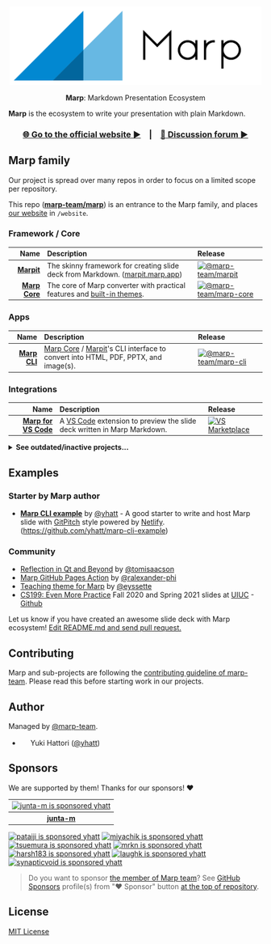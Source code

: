<div align="center">
  <p>
    <a href="https://marp.app/"><img src="marp.png" alt="Marp" width="500" /></a>
  </p>
  <p>
    <strong>Marp</strong>: Markdown Presentation Ecosystem
  </p>
</div>

**Marp** is the ecosystem to write your presentation with plain Markdown.

<div align="center">

### [🌐 Go to the official website ▶︎](https://marp.app)&emsp;|&emsp;[💬 Discussion forum ▶︎](https://github.com/marp-team/marp/discussions)

</div>

## Marp family

Our project is spread over many repos in order to focus on a limited scope per repository.

This repo (**[marp-team/marp][marp]**) is an entrance to the Marp family, and places [our website](https://marp.app/) in `/website`.

### Framework / Core

|                       Name | Description                                                                                 | Release                                                   |
| -------------------------: | :------------------------------------------------------------------------------------------ | :-------------------------------------------------------- |
|               **[Marpit]** | The skinny framework for creating slide deck from Markdown. ([marpit.marp.app])             | [![@marp-team/marpit][badge-marpit]][marpit-npm]          |
| **[Marp Core][marp-core]** | The core of Marp converter with practical features and [built-in themes][marp-core-themes]. | [![@marp-team/marp-core][badge-marp-core]][marp-core-npm] |

### Apps

|                     Name | Description                                                                                      | Release                                                |
| -----------------------: | :----------------------------------------------------------------------------------------------- | :----------------------------------------------------- |
| **[Marp CLI][marp-cli]** | [Marp Core][marp-core] / [Marpit]'s CLI interface to convert into HTML, PDF, PPTX, and image(s). | [![@marp-team/marp-cli][badge-marp-cli]][marp-cli-npm] |

### Integrations

|                                Name | Description                                                                       | Release                                                     |
| ----------------------------------: | :-------------------------------------------------------------------------------- | :---------------------------------------------------------- |
| **[Marp for VS Code][marp-vscode]** | A [VS Code][vscode] extension to preview the slide deck written in Marp Markdown. | [![VS Marketplace][badge-marp-vscode]][marp-vscode-release] |

<details>
<summary><b>See outdated/inactive projects...</b></summary><br />

|                     Name | Description                                                      | Release                                                      |
| -----------------------: | :--------------------------------------------------------------- | :----------------------------------------------------------- |
|     [Marp Web][marp-web] | The Web interface of Marp based on [PWA] and [Preact] framework. | [![tech demo][badge-marp-web]][marp-web-site]                |
| [Marp React][marp-react] | Marp renderer component for [React].                             | [![@marp-team/marp-react][badge-marp-react]][marp-react-npm] |
|     [Marp Vue][marp-vue] | Marp renderer component for [Vue].                               | [![@marp-team/marp-vue][badge-marp-vue]][marp-vue-npm]       |

And there is a gravesite of classic Marp app in https://github.com/yhatt/marp. :ghost:

[marp-web]: https://github.com/marp-team/marp-web
[marp-react]: https://github.com/marp-team/marp-react
[marp-vue]: https://github.com/marp-team/marp-vue
[pwa]: https://en.wikipedia.org/wiki/Progressive_Web_Apps
[preact]: https://preactjs.com/
[react]: https://reactjs.org/
[vue]: https://vuejs.org/
[marp-web-site]: https://web.marp.app/
[marp-react-npm]: https://www.npmjs.com/package/@marp-team/marp-react
[marp-vue-npm]: https://www.npmjs.com/package/@marp-team/marp-vue
[badge-marp-web]: https://img.shields.io/badge/%E2%80%8B-tech%20demo-%230288d1.svg?style=flat-square&logo=data:image/png;base64,iVBORw0KGgoAAAANSUhEUgAAAA4AAAAOCAYAAAAfSC3RAAAAUUlEQVQokWNgGD6AqePif3Sx9B2PMcQwNKFrTN/x+D9ejTBNyBphmnBqRNYE04isCatGdE1MHRf/o2vC0IhNE1PaXPwacWnCqxGfJoI2Dn4AAN0ZrMM1VUFvAAAAAElFTkSuQmCC
[badge-marp-react]: https://img.shields.io/npm/v/@marp-team/marp-react.svg?style=flat-square&logo=npm
[badge-marp-vue]: https://img.shields.io/npm/v/@marp-team/marp-vue.svg?style=flat-square&logo=npm

</details>

[yhatt/marp]: https://github.com/yhatt/marp
[marp]: https://github.com/marp-team/marp
[marpit]: https://github.com/marp-team/marpit
[marp-core]: https://github.com/marp-team/marp-core
[marp-core-themes]: https://github.com/marp-team/marp-core/tree/main/themes
[marp-cli]: https://github.com/marp-team/marp-cli
[marp-vscode]: https://github.com/marp-team/marp-vscode
[vscode]: https://code.visualstudio.com/
[marpit.marp.app]: https://marpit.marp.app/
[marpit-npm]: https://www.npmjs.com/package/@marp-team/marpit
[marp-core-npm]: https://www.npmjs.com/package/@marp-team/marp-core
[marp-cli-npm]: https://www.npmjs.com/package/@marp-team/marp-cli
[marp-vscode-release]: https://marketplace.visualstudio.com/items?itemName=marp-team.marp-vscode
[badge-marpit]: https://img.shields.io/npm/v/@marp-team/marpit.svg?style=flat-square&logo=npm
[badge-marp-core]: https://img.shields.io/npm/v/@marp-team/marp-core.svg?style=flat-square&logo=npm
[badge-marp-cli]: https://img.shields.io/npm/v/@marp-team/marp-cli.svg?style=flat-square&logo=npm
[badge-marp-vscode]: https://img.shields.io/visual-studio-marketplace/v/marp-team.marp-vscode.svg?style=flat-square&logo=visual-studio-code&label=Marketplace

## Examples

### Starter by Marp author

- **[Marp CLI example](https://yhatt-marp-cli-example.netlify.com/)** by [@yhatt](https://github.com/yhatt) - A good starter to write and host Marp slide with [GitPitch](https://gitpitch.com/) style powered by [Netlify](https://www.netlify.com/). (https://github.com/yhatt/marp-cli-example)

### Community

- [Reflection in Qt and Beyond](https://github.com/tomisaacson/reflection-in-Qt) by [@tomisaacson](https://github.com/tomisaacson)
- [Marp GitHub Pages Action](https://alexsci.com/test-marp-action) by [@ralexander-phi](https://github.com/ralexander-phi)
- [Teaching theme for Marp](https://github.com/eyssette/teaching-theme-for-marp) by [@eyssette](https://github.com/eyssette)
- [CS199: Even More Practice](https://cs199emp.netlify.app/) Fall 2020 and Spring 2021 slides at [UIUC](https://cs.illinois.edu/) - [Github](https://github.com/harsh183/emp-125/)

<!-- - [Title](https://example.com/) by [@username](https://github.com/username) -->

Let us know if you have created an awesome slide deck with Marp ecosystem! [Edit README.md and send pull request.](https://github.com/marp-team/marp/edit/main/README.md)

## Contributing

Marp and sub-projects are following the [contributing guideline of marp-team][contributing]. Please read this before starting work in our projects.

[contributing]: https://github.com/marp-team/.github/blob/master/CONTRIBUTING.md

## Author

Managed by [@marp-team](https://github.com/marp-team).

- <img src="https://github.com/yhatt.png" width="16" height="16"/> Yuki Hattori ([@yhatt](https://github.com/yhatt))

## Sponsors

We are supported by them! Thanks for our sponsors! :heart:

<!-- Name and icons (Top-tier sponsors) -->
<table>
  <tr align="center">
    <td>
      <a href="https://github.com/junta-m"><img src="https://github.com/junta-m.png" width="64" height="64" alt="junta-m is sponsored yhatt" valign="middle"/></a>
    </td>
  </tr>
  <tr>
    <th><a href="https://github.com/junta-m">junta-m</a></th>
  </tr>
</table>

<!-- Small icons (Mid-tier sponsors) -->
<p>
  <a href="https://github.com/pataiji"><img src="https://github.com/pataiji.png" width="32" height="32" alt="pataiji is sponsored yhatt" /></a>
  <a href="https://github.com/miyachik"><img src="https://github.com/miyachik.png" width="32" height="32" alt="miyachik is sponsored yhatt" /></a>
  <a href="https://github.com/tsuemura"><img src="https://github.com/tsuemura.png" width="32" height="32" alt="tsuemura is sponsored yhatt" /></a>
  <a href="https://github.com/mrkn"><img src="https://github.com/mrkn.png" width="32" height="32" alt="mrkn is sponsored yhatt" /></a>
  <a href="https://github.com/harsh183"><img src="https://github.com/harsh183.png" width="32" height="32" alt="harsh183 is sponsored yhatt" /></a>
  <a href="https://github.com/laughk"><img src="https://github.com/laughk.png" width="32" height="32" alt="laughk is sponsored yhatt" /></a>
  <a href="https://github.com/synapticvoid"><img src="https://github.com/synapticvoid.png" width="32" height="32" alt="synapticvoid is sponsored yhatt" /></a>
</p>

> Do you want to sponsor [the member of Marp team](https://github.com/orgs/marp-team/people)? See [GitHub Sponsors](https://github.com/sponsors) profile(s) from "♥︎ Sponsor" button [at the top of repository](https://github.com/marp-team/marp).

## License

[MIT License](LICENSE)
